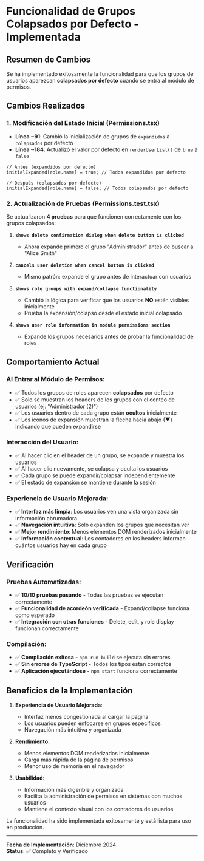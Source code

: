 # Funcionalidad de Grupos Colapsados por Defecto - Implementada

## Resumen de Cambios

Se ha implementado exitosamente la funcionalidad para que los grupos de usuarios aparezcan **colapsados por defecto** cuando se entra al módulo de permisos.

## Cambios Realizados

### 1. Modificación del Estado Inicial (Permissions.tsx)
- **Línea ~91**: Cambió la inicialización de grupos de `expandidos` a `colapsados` por defecto
- **Línea ~184**: Actualizó el valor por defecto en `renderUserList()` de `true` a `false`

```tsx
// Antes (expandidos por defecto)
initialExpanded[role.name] = true; // Todos expandidos por defecto

// Después (colapsados por defecto)  
initialExpanded[role.name] = false; // Todos colapsados por defecto
```

### 2. Actualización de Pruebas (Permissions.test.tsx)
Se actualizaron **4 pruebas** para que funcionen correctamente con los grupos colapsados:

1. **`shows delete confirmation dialog when delete button is clicked`**
   - Ahora expande primero el grupo "Administrador" antes de buscar a "Alice Smith"

2. **`cancels user deletion when cancel button is clicked`**
   - Mismo patrón: expande el grupo antes de interactuar con usuarios

3. **`shows role groups with expand/collapse functionality`**
   - Cambió la lógica para verificar que los usuarios **NO** estén visibles inicialmente
   - Prueba la expansión/colapso desde el estado inicial colapsado

4. **`shows user role information in module permissions section`**
   - Expande los grupos necesarios antes de probar la funcionalidad de roles

## Comportamiento Actual

### Al Entrar al Módulo de Permisos:
- ✅ Todos los grupos de roles aparecen **colapsados** por defecto
- ✅ Solo se muestran los headers de los grupos con el conteo de usuarios (ej: "Administrador (2)")
- ✅ Los usuarios dentro de cada grupo están **ocultos** inicialmente
- ✅ Los íconos de expansión muestran la flecha hacia abajo (▼) indicando que pueden expandirse

### Interacción del Usuario:
- ✅ Al hacer clic en el header de un grupo, se expande y muestra los usuarios
- ✅ Al hacer clic nuevamente, se colapsa y oculta los usuarios
- ✅ Cada grupo se puede expandir/colapsar independientemente
- ✅ El estado de expansión se mantiene durante la sesión

### Experiencia de Usuario Mejorada:
- ✅ **Interfaz más limpia**: Los usuarios ven una vista organizada sin información abrumadora
- ✅ **Navegación intuitiva**: Solo expanden los grupos que necesitan ver
- ✅ **Mejor rendimiento**: Menos elementos DOM renderizados inicialmente
- ✅ **Información contextual**: Los contadores en los headers informan cuántos usuarios hay en cada grupo

## Verificación

### Pruebas Automatizadas:
- ✅ **10/10 pruebas pasando** - Todas las pruebas se ejecutan correctamente
- ✅ **Funcionalidad de acordeón verificada** - Expand/collapse funciona como esperado
- ✅ **Integración con otras funciones** - Delete, edit, y role display funcionan correctamente

### Compilación:
- ✅ **Compilación exitosa** - `npm run build` se ejecuta sin errores
- ✅ **Sin errores de TypeScript** - Todos los tipos están correctos
- ✅ **Aplicación ejecutándose** - `npm start` funciona correctamente

## Beneficios de la Implementación

1. **Experiencia de Usuario Mejorada**:
   - Interfaz menos congestionada al cargar la página
   - Los usuarios pueden enfocarse en grupos específicos
   - Navegación más intuitiva y organizada

2. **Rendimiento**:
   - Menos elementos DOM renderizados inicialmente
   - Carga más rápida de la página de permisos
   - Menor uso de memoria en el navegador

3. **Usabilidad**:
   - Información más digerible y organizada
   - Facilita la administración de permisos en sistemas con muchos usuarios
   - Mantiene el contexto visual con los contadores de usuarios

La funcionalidad ha sido implementada exitosamente y está lista para uso en producción.

---
**Fecha de Implementación**: Diciembre 2024  
**Status**: ✅ Completo y Verificado

